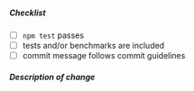 <!--
Thank you for your pull request. Please review below requirements.
Bug fixes and new features should include tests and possibly benchmarks.
Contributors guide: https://github.com/antvis/g6/blob/master/CONTRIBUTING.md

感谢您贡献代码。请确认下列 checklist 的完成情况。
Bug 修复和新功能必须包含测试，必要时请附上性能测试。
Contributors guide: https://github.com/antvis/g6/blob/master/CONTRIBUTING.md
-->

##### Checklist

<!-- Remove items that do not apply. For completed items, change [ ] to [x]. -->

- [ ] `npm test` passes
- [ ] tests and/or benchmarks are included
- [ ] commit message follows commit guidelines

##### Description of change

<!-- Provide a description of the change below this comment. -->
